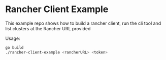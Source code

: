 Rancher Client Example
===========

This example repo shows how to build a rancher client, run the cli tool and list clusters at the Rancher URL provided

Usage:
```bash
go build
./rancher-client-example <rancherURL> <token>
```